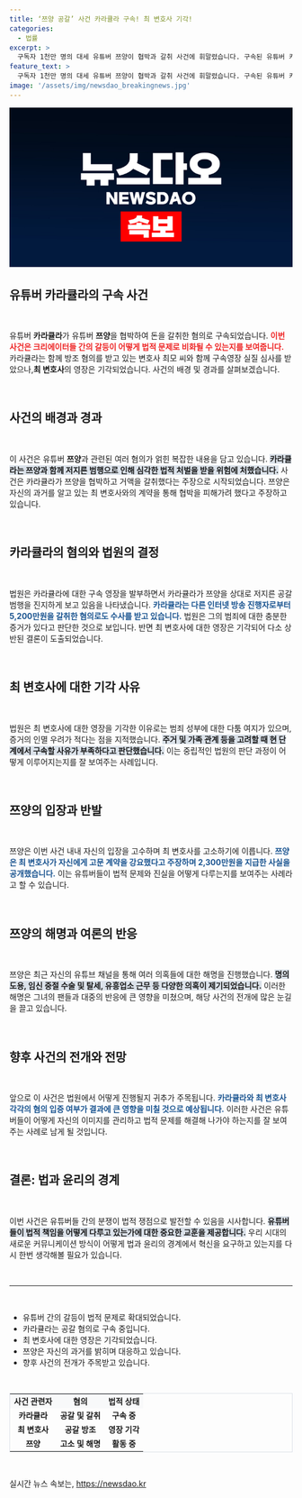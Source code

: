 ```yaml
---
title: ‘쯔양 공갈’ 사건 카라큘라 구속! 최 변호사 기각!
categories:
  - 법률
excerpt: >
  구독자 1천만 명의 대세 유튜버 쯔양이 협박과 갈취 사건에 휘말렸습니다. 구속된 유튜버 카라큘라와 변호사 최 모 씨, 과연 그들의 진실은 무엇일까요? 클릭해 확인해보세요!
feature_text: >
  구독자 1천만 명의 대세 유튜버 쯔양이 협박과 갈취 사건에 휘말렸습니다. 구속된 유튜버 카라큘라와 변호사 최 모 씨, 과연 그들의 진실은 무엇일까요? 클릭해 확인해보세요!
image: '/assets/img/newsdao_breakingnews.jpg'
---
```


<p><img src="/assets/img/newsdao_breakingnews.jpg" alt="ontimetimes 속보" /></p>

<h2 data-ke-size="size26">유튜버 카라큘라의 구속 사건</h2>

<p data-ke-size="size16">&nbsp;</p>

<p>유튜버 <b>카라큘라</b>가 유튜버 <b>쯔양</b>을 협박하여 돈을 갈취한 혐의로 구속되었습니다. <b><span style="color: #ee2323;">이번 사건은 크리에이터들 간의 갈등이 어떻게 법적 문제로 비화될 수 있는지를 보여줍니다.</span></b> 카라큘라는 함께 방조 혐의를 받고 있는 변호사 최모 씨와 함께 구속영장 실질 심사를 받았으나,<b>최 변호사</b>의 영장은 기각되었습니다. 사건의 배경 및 경과를 살펴보겠습니다.</p>

<p data-ke-size="size16">&nbsp;</p>

<h2 data-ke-size="size26">사건의 배경과 경과</h2>

<p data-ke-size="size16">&nbsp;</p>

<p>이 사건은 유튜버 <b>쯔양</b>과 관련된 여러 혐의가 얽힌 복잡한 내용을 담고 있습니다. <b><span style="background-color: #21538527;">카라큘라는 쯔양과 함께 저지른 범행으로 인해 심각한 법적 처벌을 받을 위험에 처했습니다.</span></b> 사건은 카라큘라가 쯔양을 협박하고 거액을 갈취했다는 주장으로 시작되었습니다. 쯔양은 자신의 과거를 알고 있는 최 변호사와의 계약을 통해 협박을 피해가려 했다고 주장하고 있습니다.</p>

<p data-ke-size="size16">&nbsp;</p>

<h2 data-ke-size="size26">카라큘라의 혐의와 법원의 결정</h2>

<p data-ke-size="size16">&nbsp;</p>

<p>법원은 카라큘라에 대한 구속 영장을 발부하면서 카라큘라가 쯔양을 상대로 저지른 공갈 범행을 진지하게 보고 있음을 나타냈습니다. <b><span style="color: #1a5490;">카라큘라는 다른 인터넷 방송 진행자로부터 5,200만원을 갈취한 혐의로도 수사를 받고 있습니다.</span></b> 법원은 그의 범죄에 대한 충분한 증거가 있다고 판단한 것으로 보입니다. 반면 최 변호사에 대한 영장은 기각되어 다소 상반된 결론이 도출되었습니다.</p>

<p data-ke-size="size16">&nbsp;</p>

<h2 data-ke-size="size26">최 변호사에 대한 기각 사유</h2>

<p data-ke-size="size16">&nbsp;</p>

<p>법원은 최 변호사에 대한 영장을 기각한 이유로는 범죄 성부에 대한 다툼 여지가 있으며, 증거의 인멸 우려가 적다는 점을 지적했습니다. <b><span style="background-color: #21538527;">주거 및 가족 관계 등을 고려할 때 현 단계에서 구속할 사유가 부족하다고 판단했습니다.</span></b> 이는 중립적인 법원의 판단 과정이 어떻게 이루어지는지를 잘 보여주는 사례입니다.</p>

<p data-ke-size="size16">&nbsp;</p>

<h2 data-ke-size="size26">쯔양의 입장과 반발</h2>

<p data-ke-size="size16">&nbsp;</p>

<p>쯔양은 이번 사건 내내 자신의 입장을 고수하며 최 변호사를 고소하기에 이릅니다. <b><span style="color: #1a5490;">쯔양은 최 변호사가 자신에게 고문 계약을 강요했다고 주장하며 2,300만원을 지급한 사실을 공개했습니다.</span></b> 이는 유튜버들이 법적 문제와 진실을 어떻게 다루는지를 보여주는 사례라고 할 수 있습니다.</p>

<p data-ke-size="size16">&nbsp;</p>

<h2 data-ke-size="size26">쯔양의 해명과 여론의 반응</h2>

<p data-ke-size="size16">&nbsp;</p>

<p>쯔양은 최근 자신의 유튜브 채널을 통해 여러 의혹들에 대한 해명을 진행했습니다. <b><span style="background-color: #21538527;">명의 도용, 임신 중절 수술 및 탈세, 유흥업소 근무 등 다양한 의혹이 제기되었습니다.</span></b> 이러한 해명은 그녀의 팬들과 대중의 반응에 큰 영향을 미쳤으며, 해당 사건의 전개에 많은 눈길을 끌고 있습니다.</p>

<p data-ke-size="size16">&nbsp;</p>

<h2 data-ke-size="size26">향후 사건의 전개와 전망</h2>

<p data-ke-size="size16">&nbsp;</p>

<p>앞으로 이 사건은 법원에서 어떻게 진행될지 귀추가 주목됩니다. <b><span style="color: #1a5490;">카라큘라와 최 변호사 각각의 혐의 입증 여부가 결과에 큰 영향을 미칠 것으로 예상됩니다.</span></b> 이러한 사건은 유튜버들이 어떻게 자신의 이미지를 관리하고 법적 문제를 해결해 나가야 하는지를 잘 보여주는 사례로 남게 될 것입니다.</p>

<p data-ke-size="size16">&nbsp;</p>

<h2 data-ke-size="size26">결론: 법과 윤리의 경계</h2>

<p data-ke-size="size16">&nbsp;</p>

<p>이번 사건은 유튜버들 간의 분쟁이 법적 쟁점으로 발전할 수 있음을 시사합니다. <b><span style="background-color: #21538527;">유튜버들이 법적 책임을 어떻게 다루고 있는가에 대한 중요한 교훈을 제공합니다.</span></b> 우리 시대의 새로운 커뮤니케이션 방식이 어떻게 법과 윤리의 경계에서 혁신을 요구하고 있는지를 다시 한번 생각해볼 필요가 있습니다.</p>

<p data-ke-size="size16">&nbsp;</p>

<hr />

<p data-ke-size="size16">&nbsp;</p>

<ul>
<li>유튜버 간의 갈등이 법적 문제로 확대되었습니다.</li>
<li>카라큘라는 공갈 혐의로 구속 중입니다.</li>
<li>최 변호사에 대한 영장은 기각되었습니다.</li>
<li>쯔양은 자신의 과거를 밝히며 대응하고 있습니다.</li>
<li>향후 사건의 전개가 주목받고 있습니다.</li>
</ul>

<p data-ke-size="size16">&nbsp;</p>

<table style="width: 100%; border-collapse: collapse; border: 1px solid #dce1e8;">
    <tbody>
        <tr style="background-color: #f8f9fa;">
            <td style="text-align: center; height: 17px;"><b>사건 관련자</b></td>
            <td style="text-align: center; height: 17px;"><b>혐의</b></td>
            <td style="text-align: center; height: 17px;"><b>법적 상태</b></td>
        </tr>
        <tr>
            <td style="text-align: center; height: 17px;"><b>카라큘라</b></td>
            <td style="text-align: center; height: 17px;"><b>공갈 및 갈취</b></td>
            <td style="text-align: center; height: 17px;"><b>구속 중</b></td>
        </tr>
        <tr>
            <td style="text-align: center; height: 17px;"><b>최 변호사</b></td>
            <td style="text-align: center; height: 17px;"><b>공갈 방조</b></td>
            <td style="text-align: center; height: 17px;"><b>영장 기각</b></td>
        </tr>
        <tr>
            <td style="text-align: center; height: 17px;"><b>쯔양</b></td>
            <td style="text-align: center; height: 17px;"><b>고소 및 해명</b></td>
            <td style="text-align: center; height: 17px;"><b>활동 중</b></td>
        </tr>
    </tbody>
</table>

<p data-ke-size="size16">&nbsp;</p>
실시간 뉴스 속보는, <a href="https://newsdao.kr" rel="dofollow">https://newsdao.kr</a>


